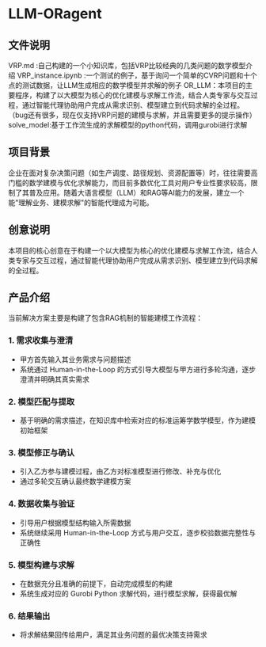 # LLM-ORagent

## 文件说明
VRP.md :自己构建的一个小知识库，包括VRP比较经典的几类问题的数学模型介绍
VRP_instance.ipynb :一个测试的例子，基于询问一个简单的CVRP问题和十个点的测试数据，让LLM生成相应的数学模型并求解的例子
OR_LLM：本项目的主要程序，构建了以大模型为核心的优化建模与求解工作流，结合人类专家与交互过程，通过智能代理协助用户完成从需求识别、模型建立到代码求解的全过程。（bug还有很多，现在仅支持VRP问题的建模与求解，并且需要更多的提示操作）
solve_model:基于工作流生成的求解模型的python代码，调用gurobi进行求解


## 项目背景
企业在面对复杂决策问题（如生产调度、路径规划、资源配置等）时，往往需要高门槛的数学建模与优化求解能力，而目前多数优化工具对用户专业性要求较高，限制了其普及应用。随着大语言模型（LLM）和RAG等AI能力的发展，建立一个能"理解业务、建模求解"的智能代理成为可能。

## 创意说明
本项目的核心创意在于构建一个以大模型为核心的优化建模与求解工作流，结合人类专家与交互过程，通过智能代理协助用户完成从需求识别、模型建立到代码求解的全过程。

## 产品介绍
当前解决方案主要是构建了包含RAG机制的智能建模工作流程：

### 1. 需求收集与澄清
- 甲方首先输入其业务需求与问题描述
- 系统通过 Human-in-the-Loop 的方式引导大模型与甲方进行多轮沟通，逐步澄清并明确其真实需求

### 2. 模型匹配与提取
- 基于明确的需求描述，在知识库中检索对应的标准运筹学数学模型，作为建模初始框架

### 3. 模型修正与确认
- 引入乙方参与建模过程，由乙方对标准模型进行修改、补充与优化
- 通过多轮交互确认最终数学建模方案

### 4. 数据收集与验证
- 引导用户根据模型结构输入所需数据
- 系统继续采用 Human-in-the-Loop 方式与用户交互，逐步校验数据完整性与正确性

### 5. 模型构建与求解
- 在数据充分且准确的前提下，自动完成模型的构建
- 系统生成对应的 Gurobi Python 求解代码，进行模型求解，获得最优解

### 6. 结果输出
- 将求解结果回传给用户，满足其业务问题的最优决策支持需求
